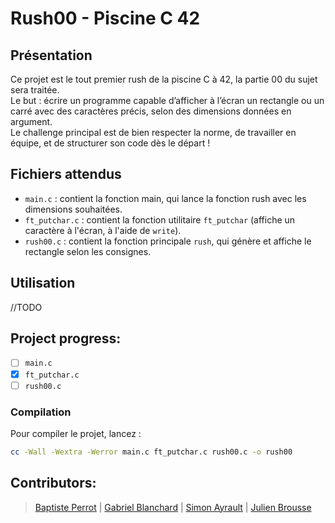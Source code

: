 # Rush00 - Piscine C 42

## Présentation

Ce projet est le tout premier rush de la piscine C à 42, la partie 00 du sujet sera traitée.  
Le but : écrire un programme capable d’afficher à l’écran un rectangle ou un carré avec des caractères précis, selon des dimensions données en argument.  
Le challenge principal est de bien respecter la norme, de travailler en équipe, et de structurer son code dès le départ !

## Fichiers attendus

- `main.c` : contient la fonction main, qui lance la fonction rush avec les dimensions souhaitées.
- `ft_putchar.c` : contient la fonction utilitaire `ft_putchar` (affiche un caractère à l'écran, à l'aide de `write`).
- `rush00.c` : contient la fonction principale `rush`, qui génère et affiche le rectangle selon les consignes.

## Utilisation
//TODO

## Project progress:
- [ ] `main.c`
- [X] `ft_putchar.c`
- [ ] `rush00.c`

### Compilation

Pour compiler le projet, lancez :

```sh
cc -Wall -Wextra -Werror main.c ft_putchar.c rush00.c -o rush00
```
## Contributors:
>[Baptiste Perrot](https://profile-v3.intra.42.fr/users/baperrot) | 
>[Gabriel Blanchard](https://profile-v3.intra.42.fr/users/gablanch) | 
>[Simon Ayrault](https://profile-v3.intra.42.fr/users/sayrault) | 
>[Julien Brousse](https://profile-v3.intra.42.fr/users/jubrouss)
